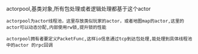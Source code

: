 actorpool,基类对象,所有包处理或者逻辑处理都基于这个actor


    actorpool为actor线程池，这里存放类似玩家的actor，或者地图map的actor,这里的actor可以动态分配,内部使用rw锁,提升锁的性能
    
    actorpool拥有者要定义PacketFunc,这样io信息通过tcp到达包处理,能处理到具体线程池中的actor 的rpc回调